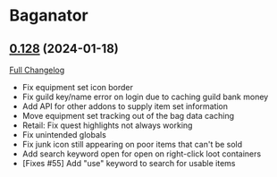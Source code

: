 # Baganator

## [0.128](https://github.com/plusmouse/Baganator/tree/0.128) (2024-01-18)
[Full Changelog](https://github.com/plusmouse/Baganator/compare/0.127...0.128) 

- Fix equipment set icon border  
- Fix guild key/name error on login due to caching guild bank money  
- Add API for other addons to supply item set information  
- Move equipment set tracking out of the bag data caching  
- Retail: Fix quest highlights not always working  
- Fix unintended globals  
- Fix junk icon still appearing on poor items that can't be sold  
- Add search keyword open for open on right-click loot containers  
- [Fixes #55] Add "use" keyword to search for usable items  
